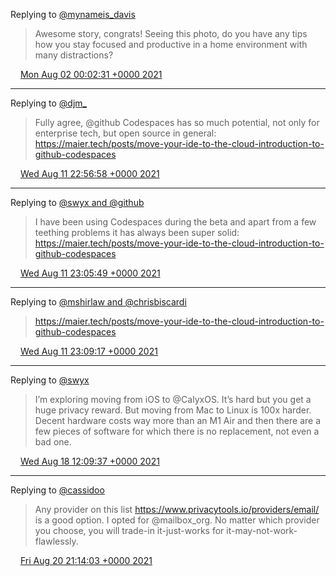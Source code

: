 Replying to [@mynameis_davis](https://twitter.com/mynameis_davis/status/1420802066440667137)

> Awesome story, congrats! Seeing this photo, do you have any tips how you stay focused and productive in a home environment with many distractions?

<img src="media/tweet.ico" width="12" /> [Mon Aug 02 00:02:31 +0000 2021](https://twitter.com/maiertech/status/1421984723400806403)

----

Replying to [@djm_](https://twitter.com/djm_/status/1425584425602101257)

> Fully agree, @github  Codespaces has so much potential, not only for enterprise tech, but open source in general:
> https://maier.tech/posts/move-your-ide-to-the-cloud-introduction-to-github-codespaces

<img src="media/tweet.ico" width="12" /> [Wed Aug 11 22:56:58 +0000 2021](https://twitter.com/maiertech/status/1425592103086788609)

----

Replying to [@swyx and @github](https://twitter.com/swyx/status/1425529550377684996)

> I have been using Codespaces during the beta and apart from a few teething problems it has always been super solid: https://maier.tech/posts/move-your-ide-to-the-cloud-introduction-to-github-codespaces

<img src="media/tweet.ico" width="12" /> [Wed Aug 11 23:05:49 +0000 2021](https://twitter.com/maiertech/status/1425594330245382146)

----

Replying to [@mshirlaw and @chrisbiscardi](https://twitter.com/mshirlaw/status/1425517339726864385)

> https://maier.tech/posts/move-your-ide-to-the-cloud-introduction-to-github-codespaces

<img src="media/tweet.ico" width="12" /> [Wed Aug 11 23:09:17 +0000 2021](https://twitter.com/maiertech/status/1425595203675635712)

----

Replying to [@swyx](https://twitter.com/swyx/status/1427792224859746305)

> I’m exploring moving from iOS to @CalyxOS. It’s hard but you get a huge privacy reward. But moving from Mac to Linux is 100x harder. Decent hardware costs way more than an M1 Air and then there are a few pieces of software for which there is no replacement, not even a bad one.

<img src="media/tweet.ico" width="12" /> [Wed Aug 18 12:09:37 +0000 2021](https://twitter.com/maiertech/status/1427965909130436608)

----

Replying to [@cassidoo](https://twitter.com/cassidoo/status/1428812441044070406)

> Any provider on this list https://www.privacytools.io/providers/email/ is a good option. I opted for @mailbox_org. No matter which provider you choose, you will trade-in it-just-works for it-may-not-work-flawlessly.

<img src="media/tweet.ico" width="12" /> [Fri Aug 20 21:14:03 +0000 2021](https://twitter.com/maiertech/status/1428827695773896718)